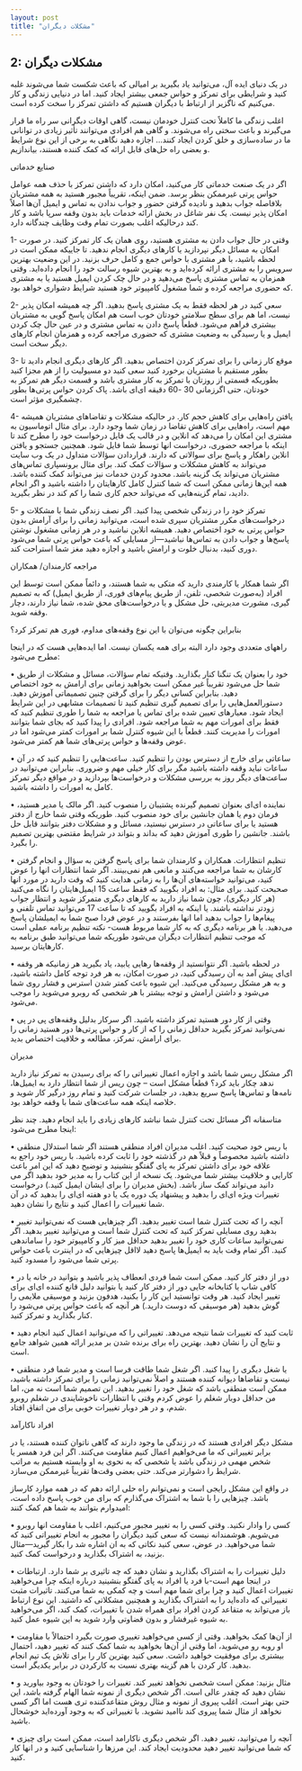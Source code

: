 ```yaml
---
layout: post
title: "مشکلات دیگران"
---
```

2: مشکلات دیگران
----------------

در یک دنیای ایده آل، می‌توانید یاد بگیرید بر امیالی که باعث شکست شما
می‌شوند غلبه کنید و شرایطی برای تمرکز و حواس جمعی بیشتر ایجاد کنید. اما
در دنیایی زندگی و کار می‌کنیم که ناگزیر از ارتباط با دیگران هستیم که
داشتن تمرکز را سخت کرده است.

اغلب زندگی ما کاملاً تحت کنترل خودمان نیست، گاهی اوقات دیگرانی سر راه ما
قرار می‌گیرند و باعث سختی راه می‌شوند. و گاهی هم افرادی می‌توانند تأثیر
زیادی در توانانی ما در ساده‌سازی و خلق کردن ایجاد کنند... اجازه دهید
نگاهی به برخی از این نوع شرایط و بعضی راه حل‌های قابل ارائه که کمک کننده
هستند، بیاندازیم.

صنایع خدماتی

اگر در یک صنعت خدماتی کار می‌کنید، امکان دارد که داشتن تمرکز با حذف همه
عوامل حواس پرتی غیرممکن بنظر برسد. ضمن اینکه، تقریباً مجبور هستید به همه
مشتریان بلافاصله جواب بدهید و نادیده گرفتن حضور و جواب ندادن به تماس و
ایمیل آن‌ها اصلاً امکان پذیر نیست. یک نفر شاغل در بخش ارائه خدمات باید
بدون وقفه سرپا باشد و کار کند درحالیکه اغلب بصورت تمام وقت وظایف چندگانه
دارد.

1- وقتی در حال جواب دادن به مشتری هستید، روی همان یک کار تمرکز کنید. در
صورت امکان به مسائل دیگر نپردازید یا کارهای دیگری انجام ندهید. تا جاییکه
ممکن است در لحظه باشید، با هر مشتری با حواس جمع و کامل حرف بزنید. در این
وضعیت بهترین سرویس را به مشتری ارائه کرده‌اید و به بهترین شیوه رسالت خود
را انجام داده‌اید. وقتی همزمان به تماس مشتری پاسخ می‌دهید و در حال چک
کردن ایمیل هستید یا به مشتری که حضوری مراجعه کرده و شما مشغول کامپیوتر
خود هستید شرایط دشواری خواهد بود.

2- سعی کنید در هر لحظه فقط به یک مشتری پاسخ بدهید. اگر چه همیشه امکان
پذیر نیست، اما هم برای سطح سلامتی خودتان خوب است هم امکان پاسخ گویی به
مشتریان بیشتری فراهم می‌شود. قطعاً پاسخ دادن به تماس مشتری و در عین حال
چک کردن ایمیل و یا رسیدگی به وضعیت مشتری که حضوری مراجعه کرده و همزمان
انجام کارهای دیگر سخت است.

3- موقع کار زمانی را برای تمرکز کردن اختصاص بدهید. اگر کارهای دیگری
انجام دادید تا بطور مستقیم با مشتریان برخورد کنید سعی کنید دو مسیولیت را
از هم مجزا کنید بطوریکه قسمتی از روزتان با تمرکز به کار مشتری باشد و
قسمت دیگر هم تمرکز به خودتان، حتی اگرزمانی 30 -60 دقیقه ای‌ای باشد. پاک
کردن حواس پرتی‌ها بطور چشمگیری مؤثر است.

4- یافتن راه‌هایی برای کاهش حجم کار. در حالیکه مشکلات و تقاضاهای مشتریان
همیشه مهم است، راه‌هایی برای کاهش تقاضا در زمان شما وجود دارد. برای مثال
اتوماسیون به مشتری این امکان را می‌دهد که انلاین و در قالب یک فایل
درخواست خود را مطرح کند تا اینکه با مراجعه حضوری، درخواست انها توسط شما
فایل شود. همچنین جستجو و یافتن انلاین راهکار و پاسخ برای سوالاتی که
دارند. قراردادن سؤالات متداول در یک وب سایت می‌تواند به کاهش مشکلات و
سؤالات کمک کند. برای مثال برونسپاری تماس‌های مشتریان می‌تواند یک گزینه
باشد. محدود کردن خدمات نیز می‌تواند کمک کننده باشد. همه این‌ها زمانی
ممکن است که شما کنترل کامل کارهایتان را داشته باشید و اگر انجام دادید،
تمام گزینه‌هایی که می‌تواند حجم کاری شما را کم کند در نظر بگیرید.

5- تمرکز خود را در زندگی شخصی پیدا کنید. اگر نصف زندگی شما با مشکلات و
درخواست‌های مکرر مشتریان سپری شده است، می‌توانید زمانی را برای آرامش
بدون حواس پرتی به خود اختصاص دهید. همیشه انلاین نباشید و در هر زمانی
مشغول نوشتن پاسخ‌ها و جواب دادن به تماس‌ها نباشید—از مسایلی که باعث حواس
پرتی شما می‌شود دوری کنید، بدنبال خلوت و ارامش باشید و اجازه دهید مغز
شما استراحت کند.

مراجعه کارمندان/ همکاران

اگر شما همکار یا کارمندی دارید که متکی به شما هستند، و دائماً ممکن است
توسط این افراد (به‌صورت شخصی، تلفن، از طریق پیام‌های فوری، از طریق
ایمیل) که به تصمیم گیری، مشورت مدیریتی، حل مشکل و یا درخواست‌های محق
شده، شما نیاز دارند، دچار وقفه شوید.

بنابراین چگونه می‌توان با این نوع وقفه‌های مداوم، فوری هم تمرکز کرد؟

راههای متعددی وجود دارد البته برای همه یکسان نیست. اما ایده‌هایی هست که
در اینجا مطرح می‌شود:

• خود را بعنوان یک تنگنا کنار بگذارید. وقتیکه تمام سؤالات، مسائل و
مشکلات از طریق شما حل می‌شود تقریباً غیر ممکن است بخواهید زمانی برای
ارامش به خود اختصاص دهید. بنابراین کسانی دیگر را برای گرفتن چنین
تصمیماتی آموزش دهید. دستورالعمل‌هایی را برای تصمیم گیری تنظیم کنید تا
تصمیمات مشابهی در این شرایط ایجاد شود. معیارهای تعیین شده برای تماس یا
مراجعه به شما را طوری تنظیم کنید که فقط برای امورات مهم به شما مراجعه
شود. افرادی را پیدا کنید که بجای شما بتوانند امورات را مدیریت کنند.
قطعاً با این شیوه کنترل شما بر امورات کمتر می‌شود اما در عوض وقفه‌ها و
حواس پرتی‌های شما هم کمتر می‌شود.

• ساعاتی برای خارج از دسترس بودن را تنظیم کنید. ساعت‌هایی را تنظیم کنید
که در آن ساعات نباید وقفه داشته باشید مگر برای کار خیلی مهم و ضروری.
بنابراین می‌توانید در ساعت‌های دیگر روز به بررسی مشکلات و درخواست‌ها
بپردازید و در مواقع دیگر تمرکز کامل به امورات را داشته باشید.

• نماینده ای‌ای بعنوان تصمیم گیرنده پشتیبان را منصوب کنید. اگر مالک یا
مدیر هستید، فرمان دوم یا همان جانشین برای خود منصوب کنید. طوریکه وقتی
شما خارج از دفتر هستید یا برای ساعاتی در دسترس نیستید، مسائل و و مشکلات
دفتر بتوانند قابل حل باشند. جانشین را طوری آموزش دهید که بداند و بتواند
در شرایط مقتضی بهترین تصمیم را بگیرد.

• تنظیم انتظارات. همکاران و کارمندان شما برای پاسخ گرفتن به سؤال و انجام
گرفتن کارشان به شما مراجعه می‌کنند و مانعی هم نمی‌بینند. اگر شما
انتظارات انها را عوض کنید، می‌توانید خواسته‌های آن‌ها را به زمانی هدایت
کنید که وقت دارید در مورد انها صحبحت کنید. برای مثال: به افراد بگویید که
فقط ساعت 15 ایمیل‌هایتان را نگاه می‌کنید (هر کار دیگری)، چون شما نیاز
دارید به کارهای دیگری متمرکز شوید و انتظار جواب زودتر نداشته باشند. یا
اینکه به افراد بگویید که تا ساعت 17 می‌توانید تماس تلفنی و پیغام‌ها را
جواب بدهید اما انها بفرستند و در عوض فردا صبح شما به ایمیلشان پاسخ
می‌دهید. یا هر برنامه دیگری که به کار شما مربوط هست- نکته تنظیم برنامه
عملی است که موجب تنظیم انتظارات دیگران می‌شود طوریکه شما می‌توانید طبق
برنامه به کارهایتان برسید.

• در لحظه باشید. اگر نتوانستید از وقفه‌ها رهایی یابید، یاد بگیرید هر
زمانیکه هر وقفه ای‌ای پیش آمد به آن رسیدگی کنید، در صورت امکان، به هر
فرد توجه کامل داشته باشید، و به هر مشکل رسیدگی می‌کنید. این شیوه باعث
کمتر شدن استرس و فشار روی شما می‌شود و داشتن ارامش و توجه بیشتر با هر
شخصی که روبرو می‌شوید را موجب می‌شود.

• وقتی از کار دور هستید تمرکز داشته باشید. اگر سرکار بدلیل وقفه‌های پی
در پی نمی‌توانید تمرکز بگیرید حداقل زمانی را که از کار و حواس پرتی‌ها
دور هستید زمانی را برای ارامش، تمرکز، مطالعه و خلاقیت اختصاص بدید.

مدیران

اگر مشکل ریس شما باشد و اجازه اعمال تغییراتی را که برای رسیدن به تمرکز
نیاز دارید ندهد چکار باید کرد؟ قطعاً مشکل است – چون ریس از شما انتظار
دارد به ایمیل‌ها، نامه‌ها و تماس‌ها پاسخ سریع بدهید، در جلسات شرکت کنید
و تمام روز درگیر کار شوید و خلاصه اینکه همه ساعت‌های شما با وقفه خواهد
بود.

متاسفانه اگر مسائل تحت کنترل شما نباشد کارهای زیادی را باید انجام دهید.
چند نظر اینجا مطرح می‌شود:

• با ریس خود صحبت کنید. اغلب مدیران افراد منطقی هستند اگر شما استدلال
منطقی داشته باشید مخصوصاً و قبلاً هم در گذشته خود را ثابت کرده باشید. با
ریس خود راجع به علاقه خود برای داشتن تمرکز به پای گفتگو بنشینید و توضیح
دهید که این امر باعث کارایی و خلاقیت بیشتر شما می‌شود. یک نسخه از این
کتاب را به مدیر خود بدهید اگر می دانید می‌تواند کمک ساز باشد. (بخش
مدیران را برای ایشان ایمیل کنید.) درخواست تغییرات ویژه ای‌ای را بدهید و
پیشنهاد یک دوره یک یا دو هفته ای‌ای را بدهید که در آن شما تغییرات را
اعمال کنید و نتایج را نشان دهید.

• آنچه را که تحت کنترل شما است تغییر بدهید. اگر چیزهایی هست که
نمی‌توانید تغییر بدهید روی مسایلی تمرکز کنید که تحت کنترل شما است و
می‌توانید تغییر بدهید. اگر نمی‌توانید ساعات کاری خود را تغییر بدهید
حداقل میز کار و کامپیوتر خود را ساماندهی کنید. اگر تمام وقت باید به
ایمیل‌ها پاسخ دهید لااقل چیزهایی که در اینترت باعث حواس پرتی شما می‌شود
را مسدود کنید.

• دور از دفتر کار کنید. ممکن است شما فردی انعطاف پذیر باشید و بتوانید در
خانه یا در کافی شاپ یا کتابخانه جایی دور از دفتر کار کنید یا بتوانید
دلیل قانع کننده ای‌ای برای تغییر ایجاد کنید. هر وقت توانستید این کار را
بکنید، هدفون بزنید و موسیقی ملایمی را گوش بدهید (هر موسیقی که دوست
دارید.) هر آنچه که باعث حواس پرتی می‌شود را کنار بگذارید و تمرکز کنید.

• ثابت کنید که تغییرات شما نتیجه می‌دهد. تغییراتی را که می‌توانید اعمال
کنید انجام دهید و نتایج آن را نشان دهید. بهترین راه برای برنده شدن بر
مدیر ارائه همین شواهد جامع است.

• یا شغل دیگری را پیدا کنید. اگر شغل شما طاقت فرسا است و مدیر شما فرد
منطقی نیست و تقاضاها دیوانه کننده هستند و اصلاً نمی‌توانید زمانی را برای
تمرکز داشته باشید، ممکن است منطقی باشد که شغل خود را تغییر بدهید. این
تصمیم شما است نه من، اما من حداقل دوبار شغلم را عوض کردم وقتی با
انتظارات ناخوشایندی در شغلم روبرو شدم، و در هر دوبار تغییرات خوبی برای
من اتفاق افتاد.

افراد ناکارآمد

مشکل دیگر افرادی هستند که در زندگی ما وجود دارند که گاهی ناتوان کننده
هستند، یا در برابر تغییراتی که ما می‌خواهیم اعمال کنیم مقاومت می‌کنند.
اگر این فرد همسر یا شخص مهمی در زندگی باشد یا شخصی که به نحوی به او
وابسته هستیم به مراتب شرایط را دشوارتر می‌کند. حتی بعضی وقت‌ها تقریباً
غیرممکن می‌سازد.

در واقع این مشکل رایجی است و نمی‌توانم راه حلی ارائه دهم که در همه موارد
کارساز باشد. چیزهایی را با شما به اشتراک می‌گذارم که برای من خوب پاسخ
داده است، امیدوارم بتوانند به شما هم کمک کنند:

• کسی را وادار نکنید. وقتی کسی را به تغییر مجبور می‌کنیم، اغلب با مقاومت
انها روبرو می‌شویم. هوشمندانه نیست که سعی کنید دیگران را مجبور به انجام
تغییراتی کنید که شما می‌خواهید. در عوض، سعی کنید نکاتی که به ان اشاره شد
را بکار گیرید—مثال بزنید، به اشتراک بگذارید و درخواست کمک کنید.

• دلیل تغییرات را به اشتراک بگذارید و نشان دهید که چه تاثیری بر شما
دارد. ارتباطات در اینجا مهم است-با فرد یا افراد به پای گفتگو بنشینید
درباره اینکه چرا می‌خواهید تغییرات اعمال کنید و چرا برای شما مهم است و
چه کمکی به شما می‌کنند. تاثیرات مثبت تغییراتی که داده‌اید را به اشتراک
بگذارید و همچنین مشکلاتی که داشتید. این نوع ارتباط باز می‌تواند به
متقاعد کردن افراد برای همراه شدن با تغییرات، کمک کند، اگر می‌خواهید به
شیوه غیرفشار و بدون قضاوتی وارد شوید به این شیوه عمل کنید.

• از آن‌ها کمک بخواهید. وقتی از کسی می‌خواهید تغییری صورت بگیرد احتمالاً
با مقاومت او روبه رو می‌شوید، اما وقتی از آن‌ها بخواهید به شما کمک کنند
که تغییر دهید، احتمال بیشتری برای موفقیت خواهید داشت. سعی کنید بهترین
کار را برای تلاش یک تیم انجام بدهید. کار کردن با هم گزینه بهتری نسبت به
کارکردن در برابر یکدیگر است.

• مثال بزنید: ممکن است شخصی نخواهد تغییر کند. تغییرات را خودتان به وجود
بیاورید و نشان دهید که چقدر عالی است. اگر شخص دیگری از نمونه شما الهام
گرفته باشد، این حتی بهتر است. اغلب پیروی از نمونه و مثال روش متقاعدکننده
تری هست اما اگر کسی نخواهد از مثال شما پیروی کند ناامید نشوید. با
تغییراتی که به وجود آورده‌اید خوشحال باشید.

• آنچه را می‌توانید، تغییر دهید. اگر شخص دیگری ناکارامد است، ممکن است
برای چیزی که شما می‌توانید تغییر دهید محدودیت ایجاد کند. این مرزها را
شناسایی کنید و در انها کار کنید.
